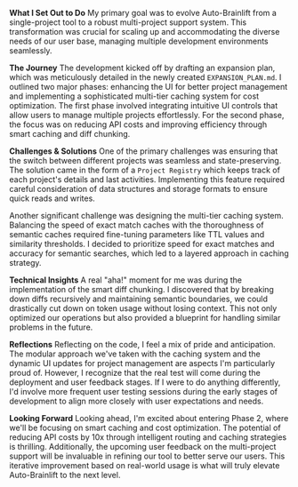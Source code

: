 **What I Set Out to Do**
My primary goal was to evolve Auto-Brainlift from a single-project tool to a robust multi-project support system. This transformation was crucial for scaling up and accommodating the diverse needs of our user base, managing multiple development environments seamlessly.

**The Journey**
The development kicked off by drafting an expansion plan, which was meticulously detailed in the newly created `EXPANSION_PLAN.md`. I outlined two major phases: enhancing the UI for better project management and implementing a sophisticated multi-tier caching system for cost optimization. The first phase involved integrating intuitive UI controls that allow users to manage multiple projects effortlessly. For the second phase, the focus was on reducing API costs and improving efficiency through smart caching and diff chunking.

**Challenges & Solutions**
One of the primary challenges was ensuring that the switch between different projects was seamless and state-preserving. The solution came in the form of a `Project Registry` which keeps track of each project's details and last activities. Implementing this feature required careful consideration of data structures and storage formats to ensure quick reads and writes.

Another significant challenge was designing the multi-tier caching system. Balancing the speed of exact match caches with the thoroughness of semantic caches required fine-tuning parameters like TTL values and similarity thresholds. I decided to prioritize speed for exact matches and accuracy for semantic searches, which led to a layered approach in caching strategy.

**Technical Insights**
A real "aha!" moment for me was during the implementation of the smart diff chunking. I discovered that by breaking down diffs recursively and maintaining semantic boundaries, we could drastically cut down on token usage without losing context. This not only optimized our operations but also provided a blueprint for handling similar problems in the future.

**Reflections**
Reflecting on the code, I feel a mix of pride and anticipation. The modular approach we've taken with the caching system and the dynamic UI updates for project management are aspects I'm particularly proud of. However, I recognize that the real test will come during the deployment and user feedback stages. If I were to do anything differently, I'd involve more frequent user testing sessions during the early stages of development to align more closely with user expectations and needs.

**Looking Forward**
Looking ahead, I'm excited about entering Phase 2, where we'll be focusing on smart caching and cost optimization. The potential of reducing API costs by 10x through intelligent routing and caching strategies is thrilling. Additionally, the upcoming user feedback on the multi-project support will be invaluable in refining our tool to better serve our users. This iterative improvement based on real-world usage is what will truly elevate Auto-Brainlift to the next level.